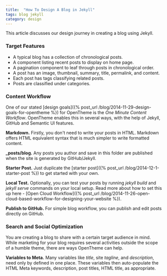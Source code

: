 ```yaml
---
title:  "How To Design A Blog in Jekyll"
tags: blog jekyll
category: design
---
```


This article discusses our design journey in creating a blog using Jekyll.

### Target Features

- A typical blog has a collection of chronological posts. 
- A component listing recent posts to display on home page. 
- A pagination component to leaf through posts in chronological order.
- A post has an image, thumbnail, summary, title, permalink, and content.
- Each post has tags classifying related posts.
- Posts are classified under categories.

### Content Workflow

One of our stated [design goals]({% post_url /blog/2014-11-29-design-goals-for-opentheme %}) for OpenTheme is the *One Minute Content Workflow*. 
OpenTheme enables this in several ways, with the help of Jekyll, GitHub and Semantic UI features.

**Markdown.** Firstly, you don't need to write your posts in HTML. Markdown offers HTML equivalent syntax that is much simpler to write formatted content.

**_posts/blog.** Any posts you author and save in this folder are published when the site is generated by GitHub/Jekyll.

**Starter Post.** Just duplicate the [starter post]({% post_url /blog/2014-12-1-starter-post %}) to get started with your own.

**Local Test.** Optionally, you can test your posts by running *jekyll build* and *jekyll serve* commands on your local setup.
Read more about how to set this up here - [Open Cloud Workflow]({% post_url /blog/2014-11-26-open-cloud-based-workflow-for-designing-your-website %}).

**Publish to GitHub.** For simple blog workflow, you can publish and edit posts directly on GitHub.

### Search and Social Optimization

You are creating a blog to share with a certain target audience in mind. 
While marketing for your blog requires several activities outside the scope of a humble theme,
there are ways OpenTheme can help.

**Variables to Meta.** Many variables like *title*, site *tagline*, and *description*, need only by defined in one place. 
These variables then auto-populate the HTML Meta keywords, description, post titles, HTML title, as appropriate.